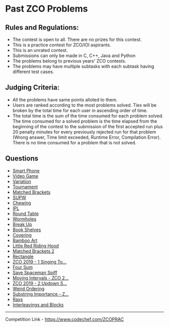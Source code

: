 # Past ZCO Problems

## Rules and Regulations:

* The contest is open to all. There are no prizes for this contest.
* This is a practice contest for ZCO/IOI aspirants.
* This is an unrated contest.
* Submissions can only be made in C, C++, Java and Python
* The problems belong to previous years' ZCO contests.
* The problems may have multiple subtasks with each subtask having different test cases.


## Judging Criteria:

* All the problems have same points alloted to them.
* Users are ranked according to the most problems solved. Ties will be broken by the total time for each user in ascending order of time.
* The total time is the sum of the time consumed for each problem solved. The time consumed for a solved problem is the time elapsed from the beginning of the contest to the submission of the first accepted run plus 20 penalty minutes for every previously rejected run for that problem (Wrong answer, Time limit exceeded, Runtime Error, Compilation Error). There is no time consumed for a problem that is not solved.

## Questions

* [Smart Phone](https://www.codechef.com/ZCOPRAC/problems/ZCO14003)
* [Video Game](https://www.codechef.com/ZCOPRAC/problems/ZCO14001)
* [Variation](https://www.codechef.com/ZCOPRAC/problems/ZCO15002)
* [Tournament](https://www.codechef.com/ZCOPRAC/problems/ZCO13001)
* [Matched Brackets](https://www.codechef.com/ZCOPRAC/problems/ZCO12001)
* [SUPW](https://www.codechef.com/ZCOPRAC/problems/ZCO14002)
* [Chewing](https://www.codechef.com/ZCOPRAC/problems/ZCO13003)
* [IPL](https://www.codechef.com/ZCOPRAC/problems/ZCO14004)
* [Round Table](https://www.codechef.com/ZCOPRAC/problems/ZCO12004)
* [Wormholes](https://www.codechef.com/ZCOPRAC/problems/ZCO15001)
* [Break Up](https://www.codechef.com/ZCOPRAC/problems/ZCO15001)
* [Book Shelves](https://www.codechef.com/ZCOPRAC/problems/ZCO16001)
* [Covering](https://www.codechef.com/ZCOPRAC/problems/ZCO15003)
* [Bamboo Art](https://www.codechef.com/ZCOPRAC/problems/ZCO16002)
* [Little Red Riding Hood](https://www.codechef.com/ZCOPRAC/problems/ZCO13002)
* [Matched Brackets 2](https://www.codechef.com/ZCOPRAC/problems/ZCO12003)
* [Rectangle](https://www.codechef.com/ZCOPRAC/problems/ZCO15004)
* [ZCO 2019 - 1 Singing To...](https://www.codechef.com/ZCOPRAC/problems/SINGTOUR)
* [Four Sum](https://www.codechef.com/ZCOPRAC/problems/ZCO17001)
* [Save Spaceman Spiff](https://www.codechef.com/ZCOPRAC/submit/ZCO13004)
* [Moving Intervals - ZCO 2...](https://www.codechef.com/ZCOPRAC/submit/MOVINTRL)
* [ZCO 2019 - 2 Updown S...](https://www.codechef.com/ZCOPRAC/submit/UPDOWSEQ)
* [Weird Ordering](https://www.codechef.com/ZCOPRAC/submit/ZCO20001)
* [Substring Importance - Z...](https://www.codechef.com/ZCOPRAC/problems/STRIMPOR)
* [Rays](https://www.codechef.com/ZCOPRAC/problems/ZCO17002)
* [Interleavings and Blocks](https://www.codechef.com/ZCOPRAC/problems/ZCO20002)

---

Competition Link - https://www.codechef.com/ZCOPRAC
